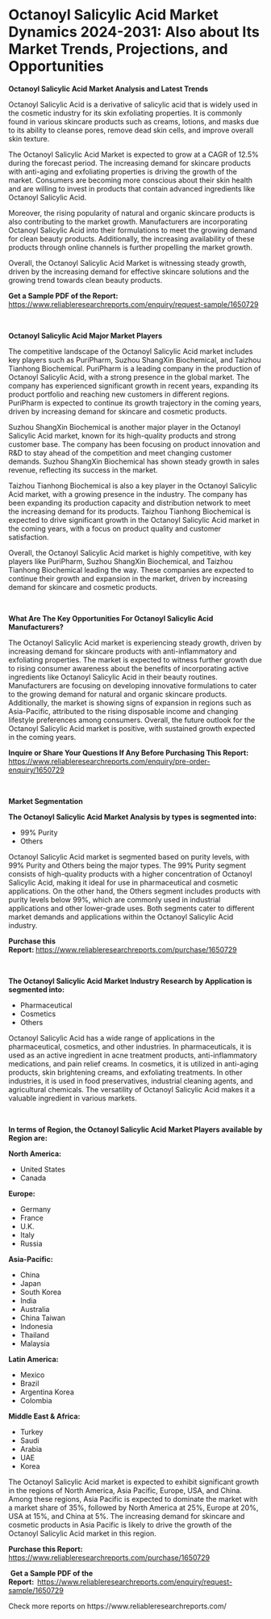 <p><h1>Octanoyl Salicylic Acid Market Dynamics 2024-2031: Also about Its Market Trends, Projections, and Opportunities</h1></p><p><strong>Octanoyl Salicylic Acid Market Analysis and Latest Trends</strong></p>
<p><p>Octanoyl Salicylic Acid is a derivative of salicylic acid that is widely used in the cosmetic industry for its skin exfoliating properties. It is commonly found in various skincare products such as creams, lotions, and masks due to its ability to cleanse pores, remove dead skin cells, and improve overall skin texture.</p><p>The Octanoyl Salicylic Acid Market is expected to grow at a CAGR of 12.5% during the forecast period. The increasing demand for skincare products with anti-aging and exfoliating properties is driving the growth of the market. Consumers are becoming more conscious about their skin health and are willing to invest in products that contain advanced ingredients like Octanoyl Salicylic Acid.</p><p>Moreover, the rising popularity of natural and organic skincare products is also contributing to the market growth. Manufacturers are incorporating Octanoyl Salicylic Acid into their formulations to meet the growing demand for clean beauty products. Additionally, the increasing availability of these products through online channels is further propelling the market growth.</p><p>Overall, the Octanoyl Salicylic Acid Market is witnessing steady growth, driven by the increasing demand for effective skincare solutions and the growing trend towards clean beauty products.</p></p>
<p><strong>Get a Sample PDF of the Report:&nbsp;</strong> <a href="https://www.reliableresearchreports.com/enquiry/request-sample/1650729">https://www.reliableresearchreports.com/enquiry/request-sample/1650729</a></p>
<p>&nbsp;</p>
<p><strong>Octanoyl Salicylic Acid Major Market Players</strong></p>
<p><p>The competitive landscape of the Octanoyl Salicylic Acid market includes key players such as PuriPharm, Suzhou ShangXin Biochemical, and Taizhou Tianhong Biochemical. PuriPharm is a leading company in the production of Octanoyl Salicylic Acid, with a strong presence in the global market. The company has experienced significant growth in recent years, expanding its product portfolio and reaching new customers in different regions. PuriPharm is expected to continue its growth trajectory in the coming years, driven by increasing demand for skincare and cosmetic products.</p><p>Suzhou ShangXin Biochemical is another major player in the Octanoyl Salicylic Acid market, known for its high-quality products and strong customer base. The company has been focusing on product innovation and R&D to stay ahead of the competition and meet changing customer demands. Suzhou ShangXin Biochemical has shown steady growth in sales revenue, reflecting its success in the market.</p><p>Taizhou Tianhong Biochemical is also a key player in the Octanoyl Salicylic Acid market, with a growing presence in the industry. The company has been expanding its production capacity and distribution network to meet the increasing demand for its products. Taizhou Tianhong Biochemical is expected to drive significant growth in the Octanoyl Salicylic Acid market in the coming years, with a focus on product quality and customer satisfaction.</p><p>Overall, the Octanoyl Salicylic Acid market is highly competitive, with key players like PuriPharm, Suzhou ShangXin Biochemical, and Taizhou Tianhong Biochemical leading the way. These companies are expected to continue their growth and expansion in the market, driven by increasing demand for skincare and cosmetic products.</p></p>
<p>&nbsp;</p>
<p><strong>What Are The Key Opportunities For Octanoyl Salicylic Acid Manufacturers?</strong></p>
<p><p>The Octanoyl Salicylic Acid market is experiencing steady growth, driven by increasing demand for skincare products with anti-inflammatory and exfoliating properties. The market is expected to witness further growth due to rising consumer awareness about the benefits of incorporating active ingredients like Octanoyl Salicylic Acid in their beauty routines. Manufacturers are focusing on developing innovative formulations to cater to the growing demand for natural and organic skincare products. Additionally, the market is showing signs of expansion in regions such as Asia-Pacific, attributed to the rising disposable income and changing lifestyle preferences among consumers. Overall, the future outlook for the Octanoyl Salicylic Acid market is positive, with sustained growth expected in the coming years.</p></p>
<p><strong>Inquire or Share Your Questions If Any Before Purchasing This Report:</strong> <a href="https://www.reliableresearchreports.com/enquiry/pre-order-enquiry/1650729">https://www.reliableresearchreports.com/enquiry/pre-order-enquiry/1650729</a></p>
<p>&nbsp;</p>
<p><strong>Market Segmentation</strong></p>
<p><strong>The Octanoyl Salicylic Acid Market Analysis by types is segmented into:</strong></p>
<p><ul><li>99% Purity</li><li>Others</li></ul></p>
<p><p>Octanoyl Salicylic Acid market is segmented based on purity levels, with 99% Purity and Others being the major types. The 99% Purity segment consists of high-quality products with a higher concentration of Octanoyl Salicylic Acid, making it ideal for use in pharmaceutical and cosmetic applications. On the other hand, the Others segment includes products with purity levels below 99%, which are commonly used in industrial applications and other lower-grade uses. Both segments cater to different market demands and applications within the Octanoyl Salicylic Acid industry.</p></p>
<p><strong>Purchase this Report:&nbsp;</strong><a href="https://www.reliableresearchreports.com/purchase/1650729">https://www.reliableresearchreports.com/purchase/1650729</a></p>
<p>&nbsp;</p>
<p><strong>The Octanoyl Salicylic Acid Market Industry Research by Application is segmented into:</strong></p>
<p><ul><li>Pharmaceutical</li><li>Cosmetics</li><li>Others</li></ul></p>
<p><p>Octanoyl Salicylic Acid has a wide range of applications in the pharmaceutical, cosmetics, and other industries. In pharmaceuticals, it is used as an active ingredient in acne treatment products, anti-inflammatory medications, and pain relief creams. In cosmetics, it is utilized in anti-aging products, skin brightening creams, and exfoliating treatments. In other industries, it is used in food preservatives, industrial cleaning agents, and agricultural chemicals. The versatility of Octanoyl Salicylic Acid makes it a valuable ingredient in various markets.</p></p>
<p>&nbsp;</p>
<p><strong>In terms of Region, the Octanoyl Salicylic Acid Market Players available by Region are:</strong></p>
<p>
    <p> <strong> North America: </strong>
        <ul>
            <li>United States</li>
            <li>Canada</li>
        </ul>
        </p> 
    <p> <strong> Europe: </strong>
        <ul>
            <li>Germany</li>
            <li>France</li>
            <li>U.K.</li>
            <li>Italy</li>
            <li>Russia</li>
        </ul>
        </p> 
    <p> <strong> Asia-Pacific: </strong>
        <ul>
            <li>China</li>
            <li>Japan</li>
            <li>South Korea</li>
            <li>India</li>
            <li>Australia</li>
            <li>China Taiwan</li>
            <li>Indonesia</li>
            <li>Thailand</li>
            <li>Malaysia</li>
        </ul>
        </p> 
    <p> <strong> Latin America: </strong>
        <ul>
            <li>Mexico</li>
            <li>Brazil</li>
            <li>Argentina Korea</li>
            <li>Colombia</li>
        </ul>
        </p> 
    <p> <strong> Middle East & Africa: </strong>
        <ul>
            <li>Turkey</li>
            <li>Saudi</li>
            <li>Arabia</li>
            <li>UAE</li>
            <li>Korea</li>
        </ul>
    </p>
    </p>
<p><p>The Octanoyl Salicylic Acid market is expected to exhibit significant growth in the regions of North America, Asia Pacific, Europe, USA, and China. Among these regions, Asia Pacific is expected to dominate the market with a market share of 35%, followed by North America at 25%, Europe at 20%, USA at 15%, and China at 5%. The increasing demand for skincare and cosmetic products in Asia Pacific is likely to drive the growth of the Octanoyl Salicylic Acid market in this region.</p></p>
<p><strong>Purchase this Report: </strong><a href="https://www.reliableresearchreports.com/purchase/1650729">https://www.reliableresearchreports.com/purchase/1650729</a></p>
<p>&nbsp;<strong>Get a Sample PDF of the Report:&nbsp;&nbsp;</strong><a href="https://www.reliableresearchreports.com/enquiry/request-sample/1650729">https://www.reliableresearchreports.com/enquiry/request-sample/1650729</a></p>
<p><strong></strong></p>
<p>Check more reports on https://www.reliableresearchreports.com/</p>